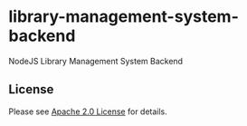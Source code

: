 # library-management-system-backend
NodeJS Library Management System Backend

## License
Please see [Apache 2.0 License](./LICENSE) for details.
